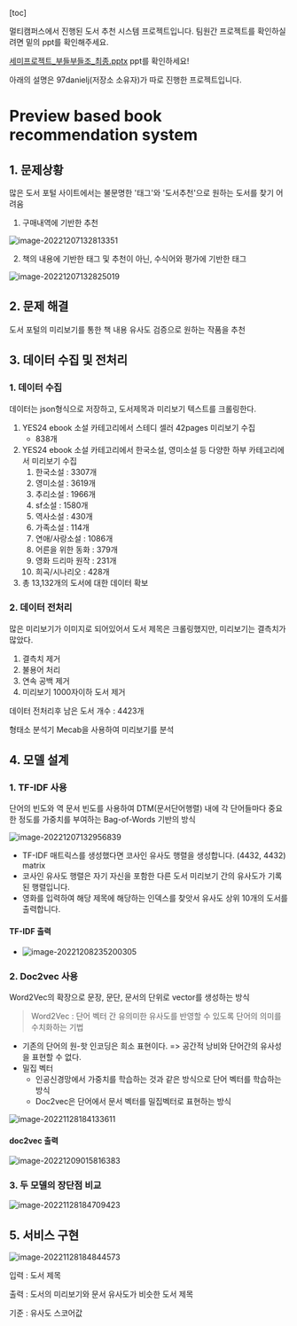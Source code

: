 [toc]

멀티캠퍼스에서 진행된 도서 추천 시스템 프로젝트입니다. 팀원간 프로젝트를 확인하실려면 밑의 ppt를 확인해주세요.

 [세미프로젝트_부들부들조_최종.pptx](세미프로젝트_부들부들조_최종.pptx) ppt를 확인하세요!

아래의 설명은 97danielj(저장소 소유자)가 따로 진행한 프로젝트입니다.

# Preview based book recommendation system

## 1. 문제상황

많은 도서 포털 사이트에서는 불문명한 '태그'와 '도서추천'으로 원하는 도서를 찾기 어려움

1. 구매내역에 기반한 추천

![image-20221207132813351](README.assets/image-20221207132813351.png)

2. 책의 내용에 기반한 태그 및 추천이 아닌, 수식어와 평가에 기반한 태그

![image-20221207132825019](README.assets/image-20221207132825019.png)



## 2. 문제 해결

도서 포털의 미리보기를 통한 책 내용 유사도 검증으로 원하는 작품을 추천

## 3. 데이터 수집 및 전처리

### 1. 데이터 수집

데이터는 json형식으로 저장하고, 도서제목과 미리보기 텍스트를 크롤링한다.

1. YES24 ebook 소설 카테고리에서 스테디 셀러 42pages 미리보기 수집
   - 838개
2. YES24 ebook 소설 카테고리에서 한국소설, 영미소설 등 다양한 하부 카테고리에서 미리보기 수집
   1. 한국소설 : 3307개
   2. 영미소설 : 3619개
   3. 추리소설 : 1966개
   4. sf소설 : 1580개
   5. 역사소설 : 430개
   6. 가족소설 : 114개
   7. 연애/사랑소설 : 1086개
   8. 어른을 위한 동화 : 379개
   9. 영화 드리마 원작 : 231개
   10. 희곡/시나리오 : 428개
3. 총 13,132개의 도서에 대한 데이터 확보

### 2. 데이터 전처리

많은 미리보기가 이미지로 되어있어서 도서 제목은 크롤링했지만, 미리보기는 결측치가 많았다.

1. 결측치 제거
2. 불용어 처리
3. 연속 공백 제거
4. 미리보기 1000자이하 도서 제거

데이터 전처리후 남은 도서 개수 :  4423개

형태소 분석기 Mecab을 사용하여 미리보기를 분석



## 4. 모델 설계

### 1. TF-IDF 사용

단어의 빈도와 역 문서 빈도를 사용하여 DTM(문서단어행렬) 내에 각 단어들마다 중요한 정도를 가중치를 부여하는 Bag-of-Words 기반의 방식

![image-20221207132956839](README.assets/image-20221207132956839.png)

- TF-IDF 매트릭스를 생성했다면 코사인 유사도 행렬을 생성합니다. (4432, 4432) matrix
- 코사인 유사도 행렬은 자기 자신을 포함한 다른 도서 미리보기 간의 유사도가 기록된 행렬입니다.
- 영화를 입력하여 해당 제목에 해당하는 인덱스를 찾앗서 유사도 상위 10개의 도서를 출력합니다.

#### TF-IDF 출력

- ![image-20221208235200305](README.assets/image-20221208235200305.png)



### 2. Doc2vec 사용

Word2Vec의 확장으로 문장, 문단, 문서의 단위로 vector를 생성하는 방식

> Word2Vec : 단어 벡터 간 유의미한 유사도를 반영할 수 있도록 단어의 의미를 수치화하는 기법

- 기존의 단어의 원-핫 인코딩은 희소 표현이다. => 공간적 낭비와 단어간의 유사성을 표현할 수 없다.
- 밀집 벡터 
  - 인공신경망에서 가중치를 학습하는 것과 같은 방식으로 단어 벡터를 학습하는 방식
  - Doc2vec은 단어에서 문서 벡터를 밀집벡터로 표현하는 방식

![image-20221128184133611](README.assets/image-20221128184133611-167038825159411.png)



####  doc2vec 출력

![image-20221209015816383](README.assets/image-20221209015816383.png)

### 3. 두 모델의 장단점 비교

![image-20221128184709423](README.assets/image-20221128184709423.png)





## 5. 서비스 구현

![image-20221128184844573](README.assets/image-20221128184844573-167038826405814.png)

입력 : 도서 제목

출력 : 도서의 미리보기와 문서 유사도가 비슷한 도서 제목

기준 : 유사도 스코어값
